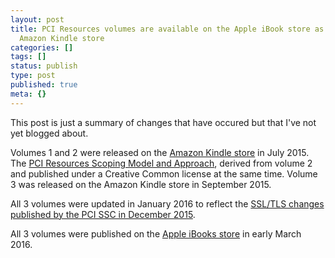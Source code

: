 ```yaml
---
layout: post
title: PCI Resources volumes are available on the Apple iBook store as well as the
  Amazon Kindle store
categories: []
tags: []
status: publish
type: post
published: true
meta: {}
---
```


This post is just a summary of changes that have occured but that I've not yet blogged about.


Volumes 1 and 2 were released on the 
[Amazon Kindle store](http://www.amazon.com/Yves-B.-Desharnais/e/B012KZCNTI) in July 2015.
The 
[PCI Resources Scoping Model and Approach](/pci-dss-scoping-model-and-approach), derived from volume 2 and published under a Creative Common license at the same time.
Volume 3 was released on the Amazon Kindle store in September 2015.


All 3 volumes were updated in January 2016 to reflect the 
[SSL/TLS changes published by the PCI SSC in December 2015](https://www.pcisecuritystandards.org/pdfs/15_12_18_SSL_Webinar_Press_Release_FINAL_%28002%29.pdf).


All 3 volumes were published on the 
[Apple iBooks store](https://itunes.apple.com/us/author/yves-b.-desharnais/id1089327373?mt=11) in early March 2016.
